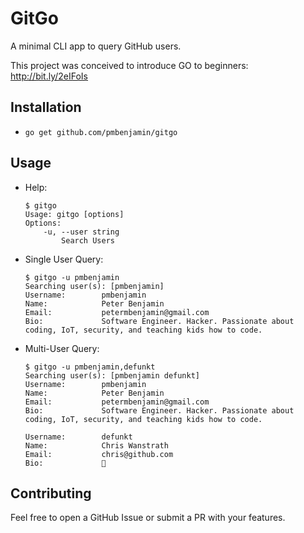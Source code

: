 # GitGo
A minimal CLI app to query GitHub users.

This project was conceived to introduce GO to beginners: http://bit.ly/2eIFoIs

## Installation
- `go get github.com/pmbenjamin/gitgo`

## Usage
- Help:

    ```
    $ gitgo
    Usage: gitgo [options]
    Options:
        -u, --user string
            Search Users
    ```  

- Single User Query:

    ```
    $ gitgo -u pmbenjamin
    Searching user(s): [pmbenjamin]
    Username:        pmbenjamin
    Name:            Peter Benjamin
    Email:           petermbenjamin@gmail.com
    Bio:             Software Engineer. Hacker. Passionate about coding, IoT, security, and teaching kids how to code.
    ```

- Multi-User Query:

    ```
    $ gitgo -u pmbenjamin,defunkt                                                                                                                                    
    Searching user(s): [pmbenjamin defunkt]
    Username:        pmbenjamin
    Name:            Peter Benjamin
    Email:           petermbenjamin@gmail.com
    Bio:             Software Engineer. Hacker. Passionate about coding, IoT, security, and teaching kids how to code.
    
    Username:        defunkt
    Name:            Chris Wanstrath
    Email:           chris@github.com
    Bio:             🍔 
    ```

## Contributing
Feel free to open a GitHub Issue or submit a PR with your features.